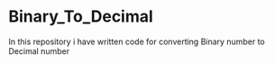 # Binary_To_Decimal
In this repository i have written code for converting Binary number to Decimal number
